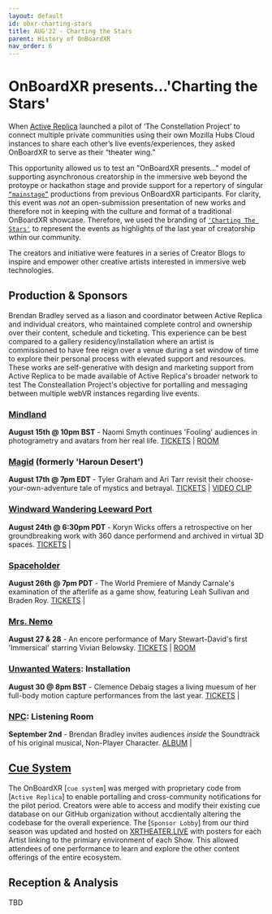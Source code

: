 ```yaml
---
layout: default
id: obxr-charting-stars
title: AUG'22 - Charting the Stars
parent: History of OnBoardXR
nav_order: 6
---
```


# OnBoardXR presents...'Charting the Stars'
When [Active Replica](./active-replica.md) launched a pilot of ‘The Constellation Project’ to connect multiple private communities using their own Mozilla Hubs Cloud instances to share each other’s live events/experiences, they asked OnBoardXR to serve as their “theater wing.” 

This opportunity allowed us to test an "OnBoardXR presents..." model of supporting asynchronous creatorship in the immersive web beyond the protoype or hackathon stage and provide support for a repertory of singular [`“mainstage”`]() productions from previous OnBoardXR participants. For clarity, this event was *not* an open-submission presentation of new works and therefore not in keeping with the culture and format of a traditional OnBoardXR showcase. Therefore, we used the branding of [`'Charting The Stars'`]() to represent the events as highlights of the last year of creatorship wthin our community.

The creators and initiative were features in a series of Creator Blogs to inspire and empower other creative artists interested in immersive web technologies. 

## Production & Sponsors
Brendan Bradley served as a liason and coordinator between Active Replica and individual creators, who maintained complete control and ownership over their content, schedule and ticketing. This experience can be best compared to a gallery residency/installation where an artist is commissioned to have free reign over a venue during a set window of time to explore their personal process with elevated support and resources. These works are self-generative with design and marketing support from Active Replica to be made available of Active Replica's broader network to test The Consteallation Project's objective for portalling and messaging between multiple webVR instances regarding live events. 

### [Mindland](./naomi-smyth.md)
**August 15th @ 10pm BST** - Naomi Smyth continues 'Fooling' audiences in photogrametry and avatars from her real life. [TICKETS](https://www.eventbrite.co.uk/e/mindland-improvised-solo-performance-in-vr-tickets-393961117307) | [ROOM](https://xrtheater.live/vaGV5k7/neat-modest-dominion)
### [Magid](./active-replica.md) (formerly 'Haroun Desert')
**August 17th @ 7pm EDT** - Tyler Graham and Ari Tarr revisit their choose-your-own-adventure tale of mystics and betrayal. [TICKETS](https://www.eventbrite.com/e/magid-tickets-396319691867) | [VIDEO CLIP](https://youtu.be/v30CiEqAt4w)
### [Windward Wandering Leeward Port](./koryn-wicks.md)
**August 24th @ 6:30pm PDT** - Koryn Wicks offers a retrospective on her groundbreaking work with 360 dance performend and archived in virtual 3D spaces. [TICKETS](https://www.eventbrite.com/e/windward-wandering-leeward-port-tickets-394357222067) | 
### [Spaceholder](./mandy-carnales.md)
**August 26th @ 7pm PDT** - The World Premiere of Mandy Carnale's examination of the afterlife as a game show, featuring Leah Sullivan and Braden Roy. [TICKETS](https://www.eventbrite.com/e/spaceholder-a-live-xr-performance-tickets-394658202307) | 
### [Mrs. Nemo](./mrs-nemo.md)
**August 27 & 28** - An encore performance of Mary Stewart-David's first 'Immersical' starring Vivian Belowsky. [TICKETS](https://www.eventbrite.co.uk/e/mrs-nemo-xr-tickets-401377419667) | [ROOM](https://xrtheater.live/WfbtQNX/)
### [Unwanted Waters](./unwired-dance.md): Installation
**August 30 @ 8pm BST** - Clemence Debaig stages a living muesum of her full-body motion capture performances from the last year. [TICKETS](https://www.eventbrite.co.uk/e/constellation-unwanted-waters-our-brave-space-talk-qa-tickets-399510676187) |
### [NPC](./non-player-character.md): Listening Room
**September 2nd** - Brendan Bradley invites audiences *inside* the Soundtrack of his original musical, Non-Player Character. [ALBUM](https://music.apple.com/album/1634852775?app=itunes) |

## [Cue System](./glossary-cue-system.md)
The OnBoardXR [`cue system`] was merged with proprietary code from [`Active Replica`] to enable portalling and cross-community notifications for the pilot period. Creators were able to access and modify their existing cue database on our GitHub organization without accdientally altering the codebase for the overall experience. The [`Sponsor Lobby`] from our third season was updated and hosted on [XRTHEATER.LIVE](https://XRTHEATER.LIVE) with posters for each Artist linking to the primiary environment of each Show. This allowed attendees of one performance to learn and explore the other content offerings of the entire ecosystem. 

## Reception & Analysis
TBD
